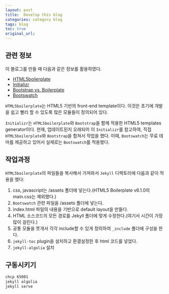 ```yaml
---
layout: post
title:  Develop this blog
categories: category blog
tags: blog
toc: true
original_url:
---
```


## 관련 정보
이 블로그를 만들 때 다음과 같은 정보를 활용하였다.

- [HTML5boilerplate](https://html5boilerplate.com/)
- [Initializr](http://www.initializr.com/)
- [Bootstrap vs. Boilerplate](https://www.upwork.com/hiring/development/bootstrap-vs-boilerplate/)
- [Bootswatch](https://bootswatch.com/)

`HTML5boilerplate`는 HTML5 기반의 front-end template이다.
이것은 초기에 개발을 쉽고 빨리 할 수 있도록 많은 모듈들이 정의되어 있다.

`Initializr`는 `HTML5boilerplate`와 `Bootstrap`을 함께 적용한 HTML5 templates generator이다.
현재, 업데이트된지 오래되어 이 `Initializr`를 참고하여, 직접 `HTML5boilerplate`와 `Bootstrap`을 합쳐서 작업을 했다.
이때, `Bootswatch`는 무료 테마를 제공하고 있어서 실제로는 `Bootswatch`를 적용했다.

## 작업과정
`HTML5boilerplate`의 파일들을 복사해서 가져와서 `Jekyll` 디렉토리에 다음과 같이 적용을 했다:
1. css, javascript는 /assets 폴더에 넣는다.(HTML5 Boilerplate v6.1.0의 main.css는 제외했다.)
2. `Bootswatch` 관련 파일을 /assets 폴더에 넣는다.
3. index.html 파일의 내용을 기반으로 default layout을 만들다.
4. HTML 소스코드의 모든 경로를 Jekyll 폴더에 맞게 수정한다.(여기서 시간이 가장 많이 걸린다.)
5. 공통 모듈을 쪼개서 각각 include할 수 있게 정의하여 `_include` 폴더에 구성을 한다.
6. `jekyll-toc` plugin을 설치하고 환결설정한 후 html 코드를 넣었다.
7. `jekyll-algolia` 설치


## 구동시키기
```sh
chcp 65001
jekyll algolia
jekyll serve
```
